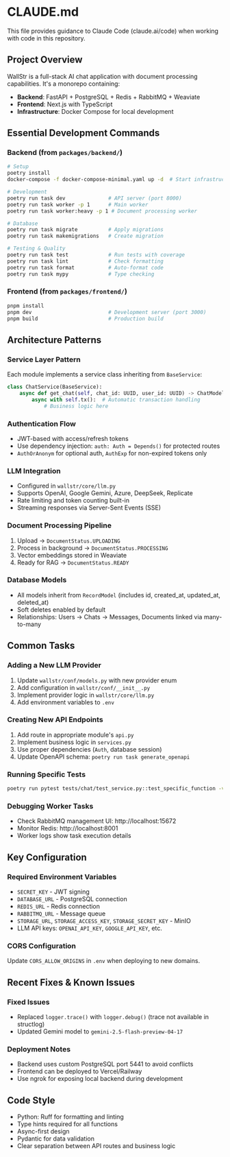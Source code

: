 # CLAUDE.md

This file provides guidance to Claude Code (claude.ai/code) when working with code in this repository.

## Project Overview

WallStr is a full-stack AI chat application with document processing capabilities. It's a monorepo containing:
- **Backend**: FastAPI + PostgreSQL + Redis + RabbitMQ + Weaviate
- **Frontend**: Next.js with TypeScript
- **Infrastructure**: Docker Compose for local development

## Essential Development Commands

### Backend (from `packages/backend/`)
```bash
# Setup
poetry install
docker-compose -f docker-compose-minimal.yaml up -d  # Start infrastructure

# Development
poetry run task dev              # API server (port 8000)
poetry run task worker -p 1      # Main worker
poetry run task worker:heavy -p 1 # Document processing worker

# Database
poetry run task migrate          # Apply migrations
poetry run task makemigrations   # Create migration

# Testing & Quality
poetry run task test             # Run tests with coverage
poetry run task lint             # Check formatting
poetry run task format           # Auto-format code
poetry run task mypy             # Type checking
```

### Frontend (from `packages/frontend/`)
```bash
pnpm install
pnpm dev                         # Development server (port 3000)
pnpm build                       # Production build
```

## Architecture Patterns

### Service Layer Pattern
Each module implements a service class inheriting from `BaseService`:
```python
class ChatService(BaseService):
    async def get_chat(self, chat_id: UUID, user_id: UUID) -> ChatModel | None:
        async with self.tx():  # Automatic transaction handling
            # Business logic here
```

### Authentication Flow
- JWT-based with access/refresh tokens
- Use dependency injection: `auth: Auth = Depends()` for protected routes
- `AuthOrAnonym` for optional auth, `AuthExp` for non-expired tokens only

### LLM Integration
- Configured in `wallstr/core/llm.py`
- Supports OpenAI, Google Gemini, Azure, DeepSeek, Replicate
- Rate limiting and token counting built-in
- Streaming responses via Server-Sent Events (SSE)

### Document Processing Pipeline
1. Upload → `DocumentStatus.UPLOADING`
2. Process in background → `DocumentStatus.PROCESSING`
3. Vector embeddings stored in Weaviate
4. Ready for RAG → `DocumentStatus.READY`

### Database Models
- All models inherit from `RecordModel` (includes id, created_at, updated_at, deleted_at)
- Soft deletes enabled by default
- Relationships: Users → Chats → Messages, Documents linked via many-to-many

## Common Tasks

### Adding a New LLM Provider
1. Update `wallstr/conf/models.py` with new provider enum
2. Add configuration in `wallstr/conf/__init__.py`
3. Implement provider logic in `wallstr/core/llm.py`
4. Add environment variables to `.env`

### Creating New API Endpoints
1. Add route in appropriate module's `api.py`
2. Implement business logic in `services.py`
3. Use proper dependencies (`Auth`, database session)
4. Update OpenAPI schema: `poetry run task generate_openapi`

### Running Specific Tests
```bash
poetry run pytest tests/chat/test_service.py::test_specific_function -v
```

### Debugging Worker Tasks
- Check RabbitMQ management UI: http://localhost:15672
- Monitor Redis: http://localhost:8001
- Worker logs show task execution details

## Key Configuration

### Required Environment Variables
- `SECRET_KEY` - JWT signing
- `DATABASE_URL` - PostgreSQL connection
- `REDIS_URL` - Redis connection
- `RABBITMQ_URL` - Message queue
- `STORAGE_URL`, `STORAGE_ACCESS_KEY`, `STORAGE_SECRET_KEY` - MinIO
- LLM API keys: `OPENAI_API_KEY`, `GOOGLE_API_KEY`, etc.

### CORS Configuration
Update `CORS_ALLOW_ORIGINS` in `.env` when deploying to new domains.

## Recent Fixes & Known Issues

### Fixed Issues
- Replaced `logger.trace()` with `logger.debug()` (trace not available in structlog)
- Updated Gemini model to `gemini-2.5-flash-preview-04-17`

### Deployment Notes
- Backend uses custom PostgreSQL port 5441 to avoid conflicts
- Frontend can be deployed to Vercel/Railway
- Use ngrok for exposing local backend during development

## Code Style

- Python: Ruff for formatting and linting
- Type hints required for all functions
- Async-first design
- Pydantic for data validation
- Clear separation between API routes and business logic
